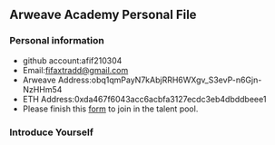 ## Arweave Academy Personal File

### Personal information

- github account:afif210304
- Email:fifaxtradd@gmail.com
- Arweave Address:obq1qmPayN7kAbjRRH6WXgv_S3evP-n6Gjn-NzHHm54
- ETH Address:0xda467f6043acc6acbfa3127ecdc3eb4dbddbeee1
- Please finish this [form](https://docs.google.com/forms/d/e/1FAIpQLSfWA5fIIcBgmRppm3jNz5vmf9Mai_QMVil-2pO4r7YKn_Zhtw/viewform?usp=sf_link) to join in the talent pool.

### Introduce Yourself

